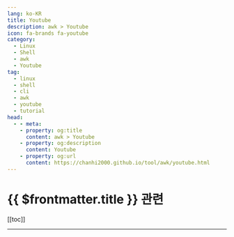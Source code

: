 ```yaml
---
lang: ko-KR
title: Youtube
description: awk > Youtube
icon: fa-brands fa-youtube
category:
  - Linux
  - Shell
  - awk
  - Youtube 
tag:
  - linux
  - shell
  - cli
  - awk
  - youtube
  - tutorial
head:
  - - meta:
    - property: og:title
      content: awk > Youtube
    - property: og:description
      content: Youtube
    - property: og:url
      content: https://chanhi2000.github.io/tool/awk/youtube.html
---
```


# {{ $frontmatter.title }} 관련

[[toc]]

---

<TagLinks />